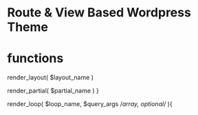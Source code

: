 Route & View Based Wordpress Theme
==================================

# functions
render_layout( $layout_name )

render_partial( $partial_name )
}

render_loop( $loop_name, $query_args /*array, optional*/ ){